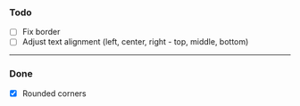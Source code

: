 ### Todo

- [ ] Fix border
- [ ] Adjust text alignment (left, center, right - top, middle, bottom)

---

### Done

- [x] Rounded corners